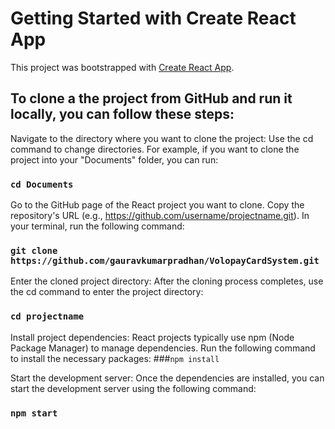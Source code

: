 # Getting Started with Create React App

This project was bootstrapped with [Create React App](https://github.com/facebook/create-react-app).

## To clone a the project from GitHub and run it locally, you can follow these steps:

Navigate to the directory where you want to clone the project: Use the cd command to change directories. For example, if you want to clone the project into your "Documents" folder, you can run:

### `cd Documents`

Go to the GitHub page of the React project you want to clone. Copy the repository's URL (e.g., https://github.com/username/projectname.git). In your terminal, run the following command:
### `git clone https://github.com/gauravkumarpradhan/VolopayCardSystem.git`

Enter the cloned project directory: After the cloning process completes, use the cd command to enter the project directory:
### `cd projectname`


Install project dependencies: React projects typically use npm (Node Package Manager) to manage dependencies. Run the following command to install the necessary packages:
###`npm install`

Start the development server: Once the dependencies are installed, you can start the development server using the following command:
### `npm start`
